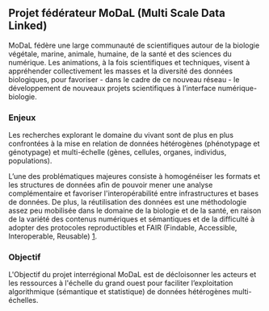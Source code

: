 ## Projet fédérateur MoDaL (Multi Scale Data Linked)


MoDaL fédère une large communauté de scientifiques autour de la biologie végétale, marine, animale, humaine, de la santé et des sciences du numérique. Les animations, à la fois scientifiques et techniques, visent à appréhender collectivement les masses et la diversité des données biologiques, pour favoriser - dans le cadre de ce nouveau réseau - le développement de nouveaux projets scientifiques à l’interface numérique-biologie.

### Enjeux
Les recherches explorant le domaine du vivant sont de plus en plus confrontées à la mise en relation de données hétérogènes (phénotypage et génotypage) et multi-échelle (gènes, cellules, organes, individus, populations). 

L’une des problématiques majeures consiste à homogénéiser les formats et les structures de données afin de pouvoir mener une analyse complémentaire et favoriser l'interopérabilité entre infrastructures et bases de données. De plus, la réutilisation des données est une méthodologie assez peu mobilisée dans le domaine de la biologie et de la santé, en raison de la variété des contenus numériques et sémantiques et de la difficulté à adopter des protocoles reproductibles et FAIR (Findable, Accessible, Interoperable, Reusable) [1](https://www.go-fair.org/fair-principles/).

### Objectif

L'Objectif du projet interrégional MoDaL est de décloisonner les acteurs et les ressources à l'échelle du grand ouest pour faciliter l’exploitation algorithmique (sémantique et statistique) de données hétérogènes multi-échelles.



